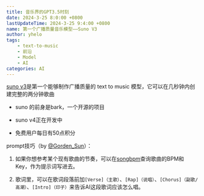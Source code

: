 ```yaml
---
title: 音乐界的GPT3.5时刻
date: 2024-3-25 8:0:00 +0800
lastUpdateTime: 2024-3-25 9:4:00 +0800
name: 第一个广播质量音乐模型——Suno V3
author: yhelo
tags: 
    - text-to-music
    - 前沿
    - Model
    - AI
categories: AI
---
```

    
[suno v3](https://www.suno.ai/)是第一个能够制作广播质量的 text to music 模型，它可以在几秒钟内创建完整的两分钟歌曲

* suno 的前身是bark，一个开源的项目

* suno v4正在开发中

* 免费用户每日有50点积分



prompt技巧（by [@Gorden_Sun](https://twitter.com/Gorden_Sun)）：

1. 如果你想参考某个现有歌曲的节奏，可以在[songbpm](https://songbpm.com/)查询歌曲的BPM和Key，作为提示词写进去。

1. 歌词里，可以在歌词段落前加`[Verse]（主歌）`、`[Rap]（说唱）`、`[Chorus]（副歌/高潮）`、`[Intro]（印子）`来告诉AI这段歌词应该怎么唱。
